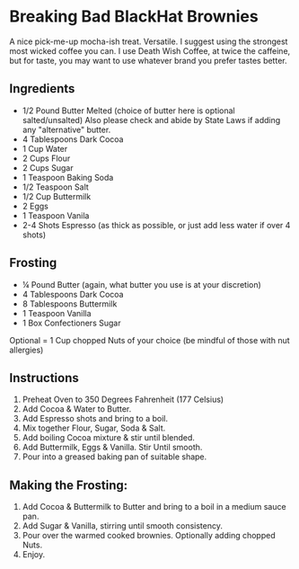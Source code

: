 Breaking Bad BlackHat Brownies
==============================

A nice pick-me-up mocha-ish treat. Versatile. I suggest using the
strongest most wicked coffee you can. I use Death Wish Coffee, at twice
the caffeine, but for taste, you may want to use whatever brand you
prefer tastes better.

Ingredients
-----------

-   1/2 Pound Butter Melted (choice of butter here is optional
    salted/unsalted) Also please check and abide by State Laws if adding
    any "alternative" butter.
-   4 Tablespoons Dark Cocoa
-   1 Cup Water
-   2 Cups Flour
-   2 Cups Sugar
-   1 Teaspoon Baking Soda
-   1/2 Teaspoon Salt
-   1/2 Cup Buttermilk
-   2 Eggs
-   1 Teaspoon Vanila
-   2-4 Shots Espresso (as thick as possible, or just add less water if
    over 4 shots)

Frosting
--------

-   ¼ Pound Butter (again, what butter you use is at your discretion)
-   4 Tablespoons Dark Cocoa
-   8 Tablespoons Buttermilk
-   1 Teaspoon Vanilla
-   1 Box Confectioners Sugar

Optional = 1 Cup chopped Nuts of your choice (be mindful of those with
nut allergies)

Instructions
------------

1.  Preheat Oven to 350 Degrees Fahrenheit (177 Celsius)
2.  Add Cocoa & Water to Butter.
3.  Add Espresso shots and bring to a boil.
4.  Mix together Flour, Sugar, Soda & Salt.
5.  Add boiling Cocoa mixture & stir until blended.
6.  Add Buttermilk, Eggs & Vanilla. Stir Until smooth.
7.  Pour into a greased baking pan of suitable shape.

Making the Frosting:
--------------------

1.  Add Cocoa & Buttermilk to Butter and bring to a boil in a medium
    sauce pan.
2.  Add Sugar & Vanilla, stirring until smooth consistency.
3.  Pour over the warmed cooked brownies. Optionally adding chopped
    Nuts.
4.  Enjoy.
